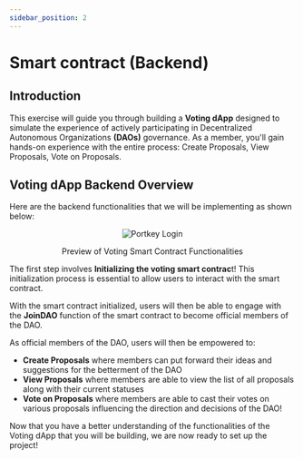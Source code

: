 ```yaml
---
sidebar_position: 2
---
```


# Smart contract (Backend)

## Introduction

This exercise will guide you through building a **Voting dApp** designed to simulate the experience of actively participating in Decentralized Autonomous Organizations **(DAOs)** governance. As a member, you'll gain hands-on experience with the entire process: Create Proposals, View Proposals, Vote on Proposals.

## Voting dApp Backend Overview
Here are the backend functionalities that we will be implementing as shown below:

<p align="center">
<img src="/img/dapp-overview.png" alt="Portkey Login" width=""/>
</p>

<p align="center">Preview of Voting Smart Contract Functionalities</p>

The first step involves **Initializing the voting smart contrac**t! This initialization process is essential to allow users to interact with the smart contract.

With the smart contract initialized, users will then be able to engage with the **JoinDAO** function of the smart contract to become official members of the DAO.

As official members of the DAO, users will then be empowered to:

- **Create Proposals** where members can put forward their ideas and suggestions for the betterment of the DAO
- **View Proposals** where members are able to view the list of all proposals along with their current statuses
- **Vote on Proposals** where members are able to cast their votes on various proposals influencing the direction and decisions of the DAO!

Now that you have a better understanding of the functionalities of the Voting dApp that you will be building, we are now ready to set up the project!